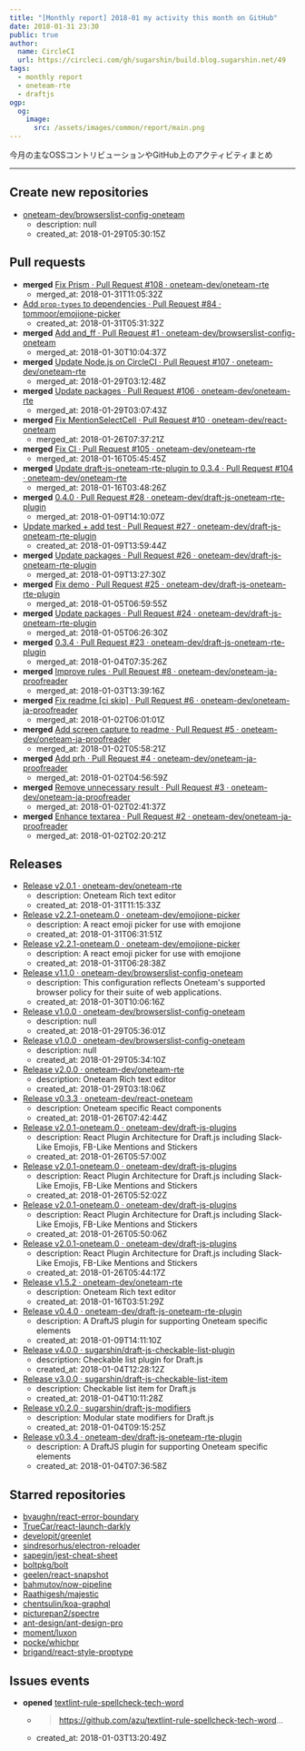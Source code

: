 ```yaml
---
title: "[Monthly report] 2018-01 my activity this month on GitHub"
date: 2018-01-31 23:30
public: true
author:
  name: CircleCI
  url: https://circleci.com/gh/sugarshin/build.blog.sugarshin.net/49
tags:
  - monthly report
  - oneteam-rte
  - draftjs
ogp:
  og:
    image:
      src: /assets/images/common/report/main.png
---
```


今月の主なOSSコントリビューションやGitHub上のアクティビティまとめ

***

## Create new repositories

- [oneteam-dev/browserslist-config-oneteam](https://github.com/oneteam-dev/browserslist-config-oneteam)
  - description: null
  - created_at: 2018-01-29T05:30:15Z

## Pull requests

- **merged** [Fix Prism · Pull Request #108 · oneteam-dev/oneteam-rte](https://github.com/oneteam-dev/oneteam-rte/pull/108)
  - merged_at: 2018-01-31T11:05:32Z
- [Add `prop-types` to dependencies · Pull Request #84 · tommoor/emojione-picker](https://github.com/tommoor/emojione-picker/pull/84)
  - created_at: 2018-01-31T05:31:32Z
- **merged** [Add and_ff · Pull Request #1 · oneteam-dev/browserslist-config-oneteam](https://github.com/oneteam-dev/browserslist-config-oneteam/pull/1)
  - merged_at: 2018-01-30T10:04:37Z
- **merged** [Update Node.js on CircleCI · Pull Request #107 · oneteam-dev/oneteam-rte](https://github.com/oneteam-dev/oneteam-rte/pull/107)
  - merged_at: 2018-01-29T03:12:48Z
- **merged** [Update packages · Pull Request #106 · oneteam-dev/oneteam-rte](https://github.com/oneteam-dev/oneteam-rte/pull/106)
  - merged_at: 2018-01-29T03:07:43Z
- **merged** [Fix MentionSelectCell · Pull Request #10 · oneteam-dev/react-oneteam](https://github.com/oneteam-dev/react-oneteam/pull/10)
  - merged_at: 2018-01-26T07:37:21Z
- **merged** [Fix CI · Pull Request #105 · oneteam-dev/oneteam-rte](https://github.com/oneteam-dev/oneteam-rte/pull/105)
  - merged_at: 2018-01-16T05:45:45Z
- **merged** [Update draft-js-oneteam-rte-plugin to 0.3.4 · Pull Request #104 · oneteam-dev/oneteam-rte](https://github.com/oneteam-dev/oneteam-rte/pull/104)
  - merged_at: 2018-01-16T03:48:26Z
- **merged** [0.4.0 · Pull Request #28 · oneteam-dev/draft-js-oneteam-rte-plugin](https://github.com/oneteam-dev/draft-js-oneteam-rte-plugin/pull/28)
  - merged_at: 2018-01-09T14:10:07Z
- [Update marked + add test · Pull Request #27 · oneteam-dev/draft-js-oneteam-rte-plugin](https://github.com/oneteam-dev/draft-js-oneteam-rte-plugin/pull/27)
  - created_at: 2018-01-09T13:59:44Z
- **merged** [Update packages · Pull Request #26 · oneteam-dev/draft-js-oneteam-rte-plugin](https://github.com/oneteam-dev/draft-js-oneteam-rte-plugin/pull/26)
  - merged_at: 2018-01-09T13:27:30Z
- **merged** [Fix demo · Pull Request #25 · oneteam-dev/draft-js-oneteam-rte-plugin](https://github.com/oneteam-dev/draft-js-oneteam-rte-plugin/pull/25)
  - merged_at: 2018-01-05T06:59:55Z
- **merged** [Update packages · Pull Request #24 · oneteam-dev/draft-js-oneteam-rte-plugin](https://github.com/oneteam-dev/draft-js-oneteam-rte-plugin/pull/24)
  - merged_at: 2018-01-05T06:26:30Z
- **merged** [0.3.4 · Pull Request #23 · oneteam-dev/draft-js-oneteam-rte-plugin](https://github.com/oneteam-dev/draft-js-oneteam-rte-plugin/pull/23)
  - merged_at: 2018-01-04T07:35:26Z
- **merged** [Improve rules · Pull Request #8 · oneteam-dev/oneteam-ja-proofreader](https://github.com/oneteam-dev/oneteam-ja-proofreader/pull/8)
  - merged_at: 2018-01-03T13:39:16Z
- **merged** [Fix readme [ci skip] · Pull Request #6 · oneteam-dev/oneteam-ja-proofreader](https://github.com/oneteam-dev/oneteam-ja-proofreader/pull/6)
  - merged_at: 2018-01-02T06:01:01Z
- **merged** [Add screen capture to readme · Pull Request #5 · oneteam-dev/oneteam-ja-proofreader](https://github.com/oneteam-dev/oneteam-ja-proofreader/pull/5)
  - merged_at: 2018-01-02T05:58:21Z
- **merged** [Add prh · Pull Request #4 · oneteam-dev/oneteam-ja-proofreader](https://github.com/oneteam-dev/oneteam-ja-proofreader/pull/4)
  - merged_at: 2018-01-02T04:56:59Z
- **merged** [Remove unnecessary result · Pull Request #3 · oneteam-dev/oneteam-ja-proofreader](https://github.com/oneteam-dev/oneteam-ja-proofreader/pull/3)
  - merged_at: 2018-01-02T02:41:37Z
- **merged** [Enhance textarea · Pull Request #2 · oneteam-dev/oneteam-ja-proofreader](https://github.com/oneteam-dev/oneteam-ja-proofreader/pull/2)
  - merged_at: 2018-01-02T02:20:21Z

## Releases

- [Release v2.0.1 · oneteam-dev/oneteam-rte](https://github.com/oneteam-dev/oneteam-rte/releases/tag/v2.0.1)
  - description: Oneteam Rich text editor
  - created_at: 2018-01-31T11:15:33Z
- [Release v2.2.1-oneteam.0 · oneteam-dev/emojione-picker](https://github.com/oneteam-dev/emojione-picker/releases/tag/v2.2.1-oneteam.0)
  - description: A react emoji picker for use with emojione
  - created_at: 2018-01-31T06:31:51Z
- [Release v2.2.1-oneteam.0 · oneteam-dev/emojione-picker](https://github.com/oneteam-dev/emojione-picker/releases/tag/v2.2.1-oneteam.0)
  - description: A react emoji picker for use with emojione
  - created_at: 2018-01-31T06:28:38Z
- [Release v1.1.0 · oneteam-dev/browserslist-config-oneteam](https://github.com/oneteam-dev/browserslist-config-oneteam/releases/tag/v1.1.0)
  - description: This configuration reflects Oneteam's supported browser policy for their suite of web applications.
  - created_at: 2018-01-30T10:06:16Z
- [Release v1.0.0 · oneteam-dev/browserslist-config-oneteam](https://github.com/oneteam-dev/browserslist-config-oneteam/releases/tag/v1.0.0)
  - description: null
  - created_at: 2018-01-29T05:36:01Z
- [Release v1.0.0 · oneteam-dev/browserslist-config-oneteam](https://github.com/oneteam-dev/browserslist-config-oneteam/releases/tag/v1.0.0)
  - description: null
  - created_at: 2018-01-29T05:34:10Z
- [Release v2.0.0 · oneteam-dev/oneteam-rte](https://github.com/oneteam-dev/oneteam-rte/releases/tag/v2.0.0)
  - description: Oneteam Rich text editor
  - created_at: 2018-01-29T03:18:06Z
- [Release v0.3.3 · oneteam-dev/react-oneteam](https://github.com/oneteam-dev/react-oneteam/releases/tag/v0.3.3)
  - description: Oneteam specific React components
  - created_at: 2018-01-26T07:42:44Z
- [Release v2.0.1-oneteam.0 · oneteam-dev/draft-js-plugins](https://github.com/oneteam-dev/draft-js-plugins/releases/tag/v2.0.1-oneteam.0)
  - description: React Plugin Architecture for Draft.js including Slack-Like Emojis, FB-Like Mentions and Stickers
  - created_at: 2018-01-26T05:57:00Z
- [Release v2.0.1-oneteam.0 · oneteam-dev/draft-js-plugins](https://github.com/oneteam-dev/draft-js-plugins/releases/tag/v2.0.1-oneteam.0)
  - description: React Plugin Architecture for Draft.js including Slack-Like Emojis, FB-Like Mentions and Stickers
  - created_at: 2018-01-26T05:52:02Z
- [Release v2.0.1-oneteam.0 · oneteam-dev/draft-js-plugins](https://github.com/oneteam-dev/draft-js-plugins/releases/tag/v2.0.1-oneteam.0)
  - description: React Plugin Architecture for Draft.js including Slack-Like Emojis, FB-Like Mentions and Stickers
  - created_at: 2018-01-26T05:50:06Z
- [Release v2.0.1-oneteam.0 · oneteam-dev/draft-js-plugins](https://github.com/oneteam-dev/draft-js-plugins/releases/tag/v2.0.1-oneteam.0)
  - description: React Plugin Architecture for Draft.js including Slack-Like Emojis, FB-Like Mentions and Stickers
  - created_at: 2018-01-26T05:44:17Z
- [Release v1.5.2 · oneteam-dev/oneteam-rte](https://github.com/oneteam-dev/oneteam-rte/releases/tag/v1.5.2)
  - description: Oneteam Rich text editor
  - created_at: 2018-01-16T03:51:29Z
- [Release v0.4.0 · oneteam-dev/draft-js-oneteam-rte-plugin](https://github.com/oneteam-dev/draft-js-oneteam-rte-plugin/releases/tag/v0.4.0)
  - description: A DraftJS plugin for supporting Oneteam specific elements
  - created_at: 2018-01-09T14:11:10Z
- [Release v4.0.0 · sugarshin/draft-js-checkable-list-plugin](https://github.com/sugarshin/draft-js-checkable-list-plugin/releases/tag/v4.0.0)
  - description: Checkable list plugin for Draft.js
  - created_at: 2018-01-04T12:28:12Z
- [Release v3.0.0 · sugarshin/draft-js-checkable-list-item](https://github.com/sugarshin/draft-js-checkable-list-item/releases/tag/v3.0.0)
  - description: Checkable list item for Draft.js
  - created_at: 2018-01-04T10:11:28Z
- [Release v0.2.0 · sugarshin/draft-js-modifiers](https://github.com/sugarshin/draft-js-modifiers/releases/tag/v0.2.0)
  - description: Modular state modifiers for Draft.js
  - created_at: 2018-01-04T09:15:25Z
- [Release v0.3.4 · oneteam-dev/draft-js-oneteam-rte-plugin](https://github.com/oneteam-dev/draft-js-oneteam-rte-plugin/releases/tag/v0.3.4)
  - description: A DraftJS plugin for supporting Oneteam specific elements
  - created_at: 2018-01-04T07:36:58Z

## Starred repositories

- [bvaughn/react-error-boundary](https://github.com/bvaughn/react-error-boundary)
- [TrueCar/react-launch-darkly](https://github.com/TrueCar/react-launch-darkly)
- [developit/greenlet](https://github.com/developit/greenlet)
- [sindresorhus/electron-reloader](https://github.com/sindresorhus/electron-reloader)
- [sapegin/jest-cheat-sheet](https://github.com/sapegin/jest-cheat-sheet)
- [boltpkg/bolt](https://github.com/boltpkg/bolt)
- [geelen/react-snapshot](https://github.com/geelen/react-snapshot)
- [bahmutov/now-pipeline](https://github.com/bahmutov/now-pipeline)
- [Raathigesh/majestic](https://github.com/Raathigesh/majestic)
- [chentsulin/koa-graphql](https://github.com/chentsulin/koa-graphql)
- [picturepan2/spectre](https://github.com/picturepan2/spectre)
- [ant-design/ant-design-pro](https://github.com/ant-design/ant-design-pro)
- [moment/luxon](https://github.com/moment/luxon)
- [pocke/whichpr](https://github.com/pocke/whichpr)
- [brigand/react-style-proptype](https://github.com/brigand/react-style-proptype)

## Issues events

- **opened** [textlint-rule-spellcheck-tech-word](https://github.com/oneteam-dev/oneteam-ja-proofreader/issues/7)
  - > https://github.com/azu/textlint-rule-spellcheck-tech-word...
  - created_at: 2018-01-03T13:20:49Z

